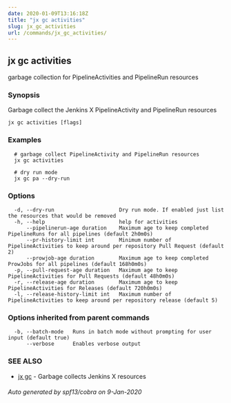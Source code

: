 ```yaml
---
date: 2020-01-09T13:16:18Z
title: "jx gc activities"
slug: jx_gc_activities
url: /commands/jx_gc_activities/
---
```

## jx gc activities

garbage collection for PipelineActivities and PipelineRun resources

### Synopsis

Garbage collect the Jenkins X PipelineActivity and PipelineRun resources

```
jx gc activities [flags]
```

### Examples

```
  # garbage collect PipelineActivity and PipelineRun resources
  jx gc activities
  
  # dry run mode
  jx gc pa --dry-run
```

### Options

```
  -d, --dry-run                     Dry run mode. If enabled just list the resources that would be removed
  -h, --help                        help for activities
      --pipelinerun-age duration    Maximum age to keep completed PipelineRuns for all pipelines (default 2h0m0s)
      --pr-history-limit int        Minimum number of PipelineActivities to keep around per repository Pull Request (default 2)
      --prowjob-age duration        Maximum age to keep completed ProwJobs for all pipelines (default 168h0m0s)
  -p, --pull-request-age duration   Maximum age to keep PipelineActivities for Pull Requests (default 48h0m0s)
  -r, --release-age duration        Maximum age to keep PipelineActivities for Releases (default 720h0m0s)
  -l, --release-history-limit int   Maximum number of PipelineActivities to keep around per repository release (default 5)
```

### Options inherited from parent commands

```
  -b, --batch-mode   Runs in batch mode without prompting for user input (default true)
      --verbose      Enables verbose output
```

### SEE ALSO

* [jx gc](/commands/jx_gc/)	 - Garbage collects Jenkins X resources

###### Auto generated by spf13/cobra on 9-Jan-2020
